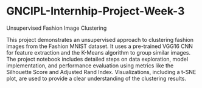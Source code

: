 # GNCIPL-Internhip-Project-Week-3
Unsupervised Fashion Image Clustering

This project demonstrates an unsupervised approach to clustering fashion images from the Fashion MNIST dataset. It uses a pre-trained VGG16 CNN for feature extraction and the K-Means algorithm to group similar images. The project notebook includes detailed steps on data exploration, model implementation, and performance evaluation using metrics like the Silhouette Score and Adjusted Rand Index. Visualizations, including a t-SNE plot, are used to provide a clear understanding of the clustering results.
